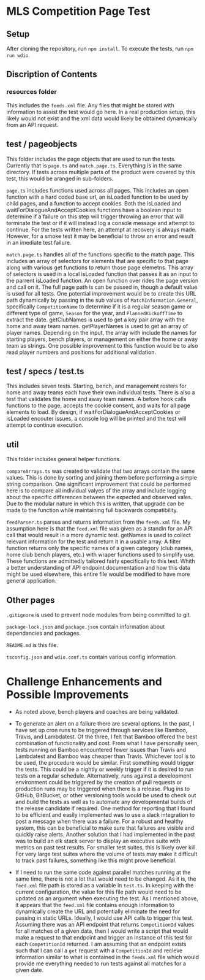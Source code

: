 # MLS Competition Page Test

## Setup
After cloning the repository, run `npm install`.
To execute the tests, run `npm run wdio`.

## Discription of Contents

### resources folder

This includes the `feeds.xml` file. Any files that might be stored with information to assist the test would go here. In a real production setup, this likely would not exist and the xml data would likely be obtained dynamically from an API request. 

## test / pageobjects

This folder includes the page objects that are used to run the tests. Currently that is `page.ts` and `match.page.ts`. Everything is in the same directory. If tests across multiple parts of the product were covered by this test, this would be aranged in sub-folders.

`page.ts` includes functions used across all pages. This includes an open function with a hard coded base url, an isLoaded function to be used by child pages, and a function to accept cookies. Both the isLoaded and waitForDialogueAndAcceptCookies functions have a boolean input to determine if a failure on this step will trigger throwing an error that will terminate the test or if it will instead log a console message and attempt to continue. For the tests written here, an attempt at recovery is always made. However, for a smoke test it may be beneficial to throw an error and result in an imediate test failure.

`match.page.ts` handles all of the functions specific to the match page. This includes an array of selectors for elements that are specific to that page along with various get functions to return those page elemetns. This array of selectors is used in a local isLoaded function that passes it as an input to the parrent isLoaded function. An open function over rides the page version and call on it. The full page path is can be passed in, though a default value is used for all tests. One potential improvement would be to create this URL path dynamically by passing in the sub values of `MatchInformation.General`, specifically `CompetitionName` to determine if it is a regular season game or different type of game, `Season` for the year, and `PlannedKickoffTime` to extract the date. getClubNames is used to get a key pair array with the home and away team names. getPlayerNames is used to get an array of player names. Depending on the input, the array with include the names for starting players, bench players, or management on either the home or away team as strings. One possible improvement to this function would be to also read player numbers and positions for additional validation. 

## test / specs  / test.ts

This includes seven tests. Starting, bench, and management rosters for home and away teams each have their own individual tests. There is also a test that validates the home and away team names. A before hook calls functions to the page, accepts the cookie consent, and waits for all page elements to load. By design, if waitForDialogueAndAcceptCookies or isLoaded encouter issues, a console log will be printed and the test will attempt to continue execution.

## util

This folder includes general helper functions.

`compareArrays.ts` was created to validate that two arrays contain the same values. This is done by sorting and joining them before performing a simple string comparison. One significant improvement that could be performed here is to compare all individual valyes of the array and include logging about the specific differences between the expected and observed vales. Due to the modular nature in which this is written, that upgrade can be made to the function while maintaining full backwards compatibility.

`feedParser.ts` parses and returns information from the `feeds.xml` file. My assumption here is that the `feed.xml` file was given as a standin for an API call that would result in a more dynamic test. getNames is used to collect relevant information for the test and return it in a usable array. A filter function returns only the specific names of a given category (club names, home club bench players, etc.) with wraper functions used to simplify use. These functions are admittedly tailored fairly specifically to this test. Whith a better understanding of API endpoint documentation and how this data might be used elsewhere, this entire file would be modified to have more general application.

## Other pages
`.gitignore` is used to prevent node modules from being committed to git.

`package-lock.json` and `package.json` contain information about dependancies and packages.

`README.md` is this file.

`tsconfig.json` and `wdio.conf.ts` contain various config information.


# Challenge Enhancements and Possible Improvements

- As noted above, bench players and coaches are being validated.

- To generate an alert on a failure there are several options. In the past, I have set up cron runs to be triggered through services like Bamboo, Travis, and Lambdatest. Of the three, I felt that Bamboo offered the best combination of functionality and cost. From what I have personally seen, tests running on Bamboo encountered fewer issues than Travis and Lambdatest and Bamboo was cheaper than Travis. Whichever tool is to be used, the procedure would be similar. First something would trigger the tests. This could be a nightly or weekly trigger if it is desired to run tests on a regular schedule. Alternatively, runs against a development environment could be triggered by the creation of pull requests or production runs may be triggered when there is a release. Plug ins to GitHub, BitBucket, or other versioning tools would be used to check out and build the tests as well as to automate any developmental builds of the release candidate if required. One method for reporting that I found to be efficient and easily implemented was to use a slack integration to post a message when there was a failure. For a robust and healthy system, this can be beneficial to make sure that failures are visible and quickly raise alerts. Another solution that I had implemented in the past was to build an elk stack server to display an executive suite with metrics on past test results. For smaller test suites, this is likely over kill. For very large test suites where the volume of tests may make it difficult to track past failures, something like this might prove beneficial. 

- If I need to run the same code against parallel matches running at the same time, there is not a lot that would need to be changed. As it is, the `feed.xml` file path is stored as a variable in `test.ts`. In keeping with the current configuration, the value for this file path would need to be updated as an argument when executing the test. As I mentioned above, it appears that the `feed.xml` file contains enough information to dynamically create the URL and potentially eliminate the need for passing in static URLs. Ideally, I would use API calls to trigger this test. Assuming there was an API endpoint that returns `CompetitionId` values for all matches of a given data, then I would write a script that would make a request to that endpoint and trigger an instance of this test for each `CompetitionId` returned. I am assuming that an endpoint exists such that I can call a `get` request with a `CompetitionId` and recieve information similar to what is contained in the `feeds.xml` file which would provide me everything needed to run tests against all matches for a given date. 